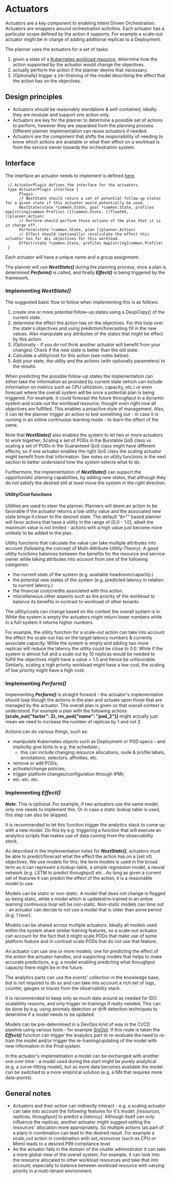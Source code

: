# Actuators

Actuators are a key component to enabling Intent Driven Orchestration. Actuators are wrappers around orchestration
activities. Each actuator has a particular scope defined by the action it supports. For example a scale-out actuator
might be in charge of adding additional replicas to a Deployment.

The planner uses the actuators for a set of tasks:

1. given a state of
   a [Kubernetes workload resource](https://kubernetes.io/docs/reference/kubernetes-api/workload-resources/), determine
   how the action supported by the actuator would change the objectives.
2. actually perform the action if the planner deems that necessary.
3. (Optionally) trigger a (re-)training of the model describing the effect that the action has on the objectives.

## Design principles

* Actuators should be reasonably standalone & self-contained; ideally they are modular and support one action only.
* Actuators are key for the planner to determine a possible set of actions to perform, however they are separated from
  the planning process. Different planner implementation can reuse actuators if needed.
* Actuators are the component that shifts the responsibility of needing to know which actions are available or what
  their effect on a workload is from the service owner towards the orchestration system.

## Interface

The interface an actuator needs to implement is defined [here](../pkg/planner/actuators/interface.go).

     // ActuatorPlugin defines the interface for the actuators.
     type ActuatorPlugin interface {
          Plugin
          // NextState should return a set of potential follow-up states for a given state if this actuator would potentially be used.
          NextState(state *common.State, goal *common.State, profiles map[string]common.Profile) ([]common.State, []float64, []planner.Action)
          // Perform should perform those actions of the plan that it is in charge off.
          Perform(state *common.State, plan []planner.Action)
          // Effect should (optionally) recalculate the effect this actuator has for ALL objectives for this workload.
          Effect(state *common.State, profiles map[string]common.Profile)
     }

Each actuator will have a unique name and a group assignment.

The planner will use ***NextState()*** during the planning process, once a plan is determined ***Perform()*** is called,
and finally ***Effect()*** is being triggered by the framework.

### Implementing ***NextState()***

The suggested basic flow to follow when implementing this is as follows:

1. create one or more potential follow-up states using a *DeepCopy()* of the current state.
2. determine the effect the action has on the objectives. For this loop over the state's objectives and using
   prediction/forecasting fill in the new values. Also manipulate any attributes of the states that might be effect by
   this action.
3. (Optionally - if you do not think another actuator will benefit from your changes) Check if the new state is better
   than the old state.
4. Calculate a utility/cost for this action (see notes below).
5. Add your state, the utility and the actions (with optionally parameters) to the results.

When predicting the possible follow-up states the implementation can either take the information as provided by current
state (which can include information on metrics such as CPU utilization, capacity, etc.) or even forecast where the
overall system will be once a potential plan is being triggered. For example, it could forecast the future throughput in
a dynamic system and scale out the workload resource, thought even right now all objectives are fulfilled. This enables
a proactive style of management. Also, it can let the planner trigger an action to test something out - in case it is
running in an online continuous learning mode - to learn the effect of the same.

Note that ***NextState()*** also enables the system to let two or more actuators to work together; Scaling a set of PODs
in the Burstable QoS class vs scaling a set of PODs in the Guaranteed QoS class might have different effects; so if one
actuator enables the right QoS class the scaling actuator might benefit from that information. See notes on utility
functions in the next section to better understand how the system selects what to do.

Furthermore, the implementation of ***NextState()*** can support the opportunistic planning capabilities, by adding new
states, that although they do not satisfy the desired still at least move the system in the right direction.

#### Utility/Cost functions

Utilities are used to steer the planner. Planners will deem an action to be favorable if the actuator returns a low
utility value and the associated new state brings it closer to the desired state. The default "A*"" based planner
will favor actions that have a utility in the range of [0.0 - 1.0], albeit the maximum value is not limited - actions
with a high value just become more unlikely to be added to the plan.

Utility functions that calculate the value can take multiple attributes into account (following the concept of
Multi-Attribute-Utility-Theory). A good utility functions balances between the benefits for the resource and service
owner while taking attributes into account from one of the following categories:

* the current state of the system (e.g. available headroom/capacity.)
* the potential new states of the system (e.g. predicted latency in relation to current latency.)
* the financial cost/credits associated with this action.
* miscellaneous other aspects such as the priority of the workload to balance its benefits in contrast to workload of
  other tenants.

The utility/costs can change based on the context the overall system is in. While the system is empty the actuators
might return lower numbers while in a full-system it returns higher numbers.

For example, the utility function for a scale-out action can take into account the effect the scale-out has on the
target latency numbers & currently associate capacity. While the system is empty and adding two more replicas will
reduce the latency the utility could be close to 0.0. While if the system is almost full and a scale out by 10 replicas
would be needed to fulfill the objectives might have a value > 1.0 and hence be unfavorable. Similarly, scaling a
high priority workload might have a low cost, the scaling of low priority might have a high cost.

### Implementing ***Perform()***

Implementing ***Perform()*** is straight forward - the actuator's implementation should loop though the actions in the
plan and actuate upon those that are managed by the actuator. The overall plan is given so that overall context is
understood. For example a plan with the following actions **[scale_out{"factor": 2}, rm_pod{"name": "pod_2"}]** might
actually just mean we need to increase the number of replicas by 1 and not 2.

Actions can do various things, such as:

* manipulate Kubernetes objects such as Deployment or POD specs - and implicitly give hints to e.g. the scheduler.;
    * this can include changing resource allocations, node & profile labels, annotations, selectors, affinities, etc.
* remove or add PODs;
* activate/change policies;
* trigger platform changes/configuration through IPMI;
* etc. etc. etc.

### Implementing ***Effect()***

***Note***: This is optional. For example, if two actuators use the same model, only one needs to implement this. Or in
case a static lookup table is used, this step can also be skipped.

It is recommended to let this function trigger the analytics stack to come up with a new model. Do this by e.g.
triggering a function that will execute an analytics scripts that makes use of data coming from the observability stack.

As described in the implementation notes for ***NextState()***, actuators must be able to predict/forecast what the
effect the action has on a (set of) objectives. We use models for this; the term models is used in the broad term as it
can represent a lookup-table, a simple regression model, a neural network (e.g. LSTM to predict throughput) etc.. As
long as given a current set of features it can predict the effect of the action, it is a reasonable model to use.

Models can be static or non-static. A model that does not change is flagged as being static, while a model which is
updated/re-trained in an online learning continuous loop will be non-static. Non-static models can time out - an
actuator can decide to not use a model that is older than some period (e.g. 1 hour).

Models can be shared across multiple actuators. Ideally all models used within the system share similar training
features, so a scale-out actuator can account for the fact that it might scale PODs that make use of some platform
feature and in contrast scale PODs that do not use that feature.

An actuator can use one or more models; one for predicting the effect of the action the actuator handles, and supporting
models that helps to make accurate predictions, e.g. a model enabling predicting what throughput capacity there might
be in the future.

The analytics parts can use the *events*' collection in the knowledge base, but is not required to do so and can take
into account a rich set of logs, counter, gauges or traces from the observability stack.

It is recommended to keep only as much data around as needed for IDO scalability reasons, and only trigger re-trainings
if really needed. This can be done by e.g. using anomaly detection or drift detection techniques to determine if a model
needs to be updated.

Models can be pre-determined in a DevOps kind of way in the CI/CD pipeline using various tools - for example
[SigOpt](https://sigopt.com/). If this route is taken the ***Effect()*** function can trigger the analytics part to
re-evaluate the need to re-train the model and/or trigger the re-training/updating of the model with new information in
the Prod system.

In the actuator's implementation a model can be exchanged with another one over time - a model used during the start
might be purely analytical (e.g. a curve-fitting model), but as more data becomes available the model can be switched to
a more empirical solution (e.g. a NN that requires more data-points).

## General notes

* Actuators and their action can indirectly interact - e.g. a scaling actuator can take into account the following
  features for it's model: *[resources, replicas, throughput]* to predict a *[latency]*. Although itself can only
  influence the replicas, another actuator might suggest setting the resources' allocation more appropriately. So
  multiple actions (as part of a plan) in combination can lead to the desired result. For example a *scale_out* action
  in combination with *set_resources* (such as CPU or Mem) leads to a desired P99 compliance level.
* As the actuator falls in the domain of the cluster administrator it can take a more global view of the overall system.
  For example, it can look into the resource allocated to other workload resources and take that into account;
  especially to balance between workload resource with varying priority in a multi-tenant environment.
